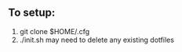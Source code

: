 ## To setup:

1. git clone <this-repo-url> $HOME/.cfg
2. ./init.sh may need to delete any existing dotfiles
